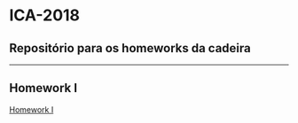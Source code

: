 # ICA-2018

## Repositório para os homeworks da cadeira

---

## Homework I
[Homework I](Homework-I/)<br>
